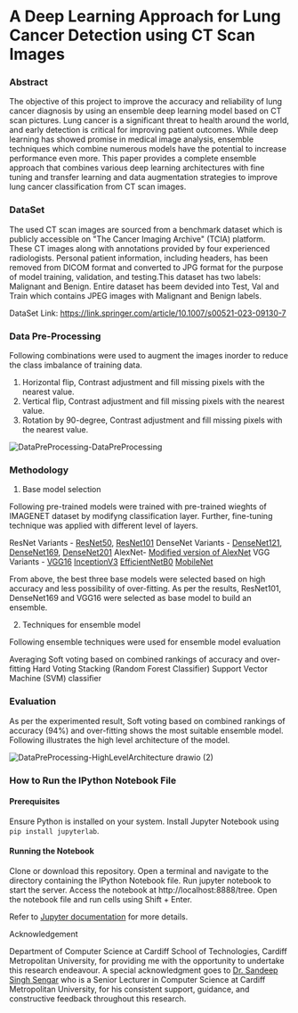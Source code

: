 # A Deep Learning Approach for Lung Cancer Detection using CT Scan Images

### Abstract

The objective of this project to improve the accuracy and reliability of lung cancer diagnosis by using an ensemble deep learning model based on CT scan pictures. Lung cancer is a significant threat to health around the world, and early detection is critical for improving patient outcomes. While deep learning has showed promise in medical image analysis, ensemble techniques which combine numerous models have the potential to increase performance even more. This paper provides a complete ensemble approach that combines various deep learning architectures with fine tuning and transfer learning and data augmentation strategies to improve lung cancer classification from CT scan images.

### DataSet

The used CT scan images are sourced from a benchmark dataset which is publicly accessible on "The Cancer Imaging Archive" (TCIA) platform.
These CT images along with annotations provided by four experienced radiologists. Personal patient information, including headers, has been removed from DICOM format and converted to JPG format for the purpose of model training, validation, and testing.This dataset has two labels: Malignant and Benign. Entire dataset has beem devided into Test, Val and Train which contains JPEG images with Malignant and Benign labels.

DataSet Link: https://link.springer.com/article/10.1007/s00521-023-09130-7

### Data Pre-Processing

Following combinations were used to augment the images inorder to reduce the class imbalance of training data.
1. Horizontal flip, Contrast adjustment and fill missing pixels with the nearest value.
2. Vertical flip, Contrast adjustment and fill missing pixels with the nearest value.
3. Rotation by 90-degree, Contrast adjustment and fill missing pixels with the nearest value.

![DataPreProcessing-DataPreProcessing](https://github.com/MathurigaT/Ensemble-Model-For-Lung-Cancer-Detection/assets/96435139/79e9793f-1b6d-47d5-ad89-2bcde945e4ea)

### Methodology

1. Base model selection

Following pre-trained models were trained with pre-trained wieghts of IMAGENET dataset by modifyng classification layer. Further, fine-tuning technique was applied with different level
of layers.

ResNet Variants - [ResNet50](https://github.com/MathurigaT/Ensemble-Model-For-Lung-Cancer-Detection/blob/main/ResNet50_fine_tune.ipynb), [ResNet101](https://github.com/MathurigaT/Ensemble-Model-For-Lung-Cancer-Detection/blob/main/ResNet101_fine_tune.ipynb)
DenseNet Variants - [DenseNet121](https://github.com/MathurigaT/Ensemble-Model-For-Lung-Cancer-Detection/blob/main/Densenet121_fine_tune.ipynb), [DenseNet169](https://github.com/MathurigaT/Ensemble-Model-For-Lung-Cancer-Detection/blob/main/Densenet169_fine_tune.ipynb), [DenseNet201](https://github.com/MathurigaT/Ensemble-Model-For-Lung-Cancer-Detection/blob/main/Densenet201_fine_tune.ipynb)
AlexNet- [Modified version of AlexNet](https://github.com/MathurigaT/Ensemble-Model-For-Lung-Cancer-Detection/blob/main/Alexnet_fine_tune.ipynb)
VGG Variants - [VGG16](https://github.com/MathurigaT/Ensemble-Model-For-Lung-Cancer-Detection/blob/main/VGG16_fine_tune.ipynb)
[InceptionV3](https://github.com/MathurigaT/Ensemble-Model-For-Lung-Cancer-Detection/blob/main/Inceptionv3_fine_tune.ipynb)
[EfficientNetB0](https://github.com/MathurigaT/Ensemble-Model-For-Lung-Cancer-Detection/blob/main/EfficientNetB0_fine_tune.ipynb)
[MobileNet](https://github.com/MathurigaT/Ensemble-Model-For-Lung-Cancer-Detection/blob/main/MobileNet_fine_tune.ipynb)

From above, the best three base models were selected based on high accuracy and less possibility of over-fitting. As per the results,
ResNet101, DenseNet169 and VGG16 were selected as base model to build an ensemble.

2. Techniques for ensemble model

Following ensemble techniques were used for ensemble model evaluation

Averaging
Soft voting based on combined rankings of accuracy and over-fitting
Hard Voting
Stacking (Random Forest Classifier)
Support Vector Machine (SVM) classifier

### Evaluation

As per the experimented result, Soft voting based on combined rankings of accuracy (94%) and over-fitting shows the most suitable 
ensemble model. Following illustrates the high level architecture of the model.

![DataPreProcessing-HighLevelArchitecture drawio (2)](https://github.com/MathurigaT/Ensemble-Model-For-Lung-Cancer-Detection/assets/96435139/c9b49124-e115-4a2a-8e1c-30bb917f5488)

### How to Run the IPython Notebook File

#### Prerequisites

Ensure Python is installed on your system.
Install Jupyter Notebook using `pip install jupyterlab`.

#### Running the Notebook

Clone or download this repository.
Open a terminal and navigate to the directory containing the IPython Notebook file.
Run jupyter notebook to start the server.
Access the notebook at http://localhost:8888/tree.
Open the notebook file and run cells using Shift + Enter.

Refer to [Jupyter documentation](https://docs.jupyter.org/en/latest/) for more details.

Acknowledgement

Department of Computer Science at Cardiff School of Technologies, Cardiff Metropolitan University, for providing me with the opportunity to undertake this research endeavour.
A special acknowledgment goes to [Dr. Sandeep Singh Sengar](https://github.com/sandeepsinghsengar) who is a Senior Lecturer in Computer Science at Cardiff Metropolitan University, for his consistent support, guidance, and constructive feedback throughout this research.
